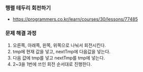 ### 행렬 테두리 회전하기
- https://programmers.co.kr/learn/courses/30/lessons/77485

### 문제 해결 과정
1. 오른쪽, 아래쪽, 왼쪽, 위쪽으로 나눠서 회전시킨다.
2. tmp에 현재 값을 넣고, nextTmp에 다음값을 넣는다.
3. 다음 값에 tmp를 넣고 nextTmp를 tmp에 넣는다. 
4. 2~3을 1번에 쓰인 회전 순서대로 진행한다.